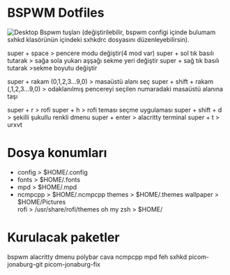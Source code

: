 # BSPWM Dotfiles
![Desktop](https://user-images.githubusercontent.com/89791007/160286087-7f46c461-26e6-4438-936d-c55473429e4f.png)
Bspwm tuşları (değiştirilebilir, bspwm configi içinde bulumam sxhkd klasörünün içindeki sxhkdrc dosyasını düzenleyebilirsin).
 
super + space > pencere modu değiştir(4 mod var)
super + sol tık  basılı tutarak > sağa sola yukarı aşşağı sekme yeri değiştir
super + sağ tık basılı tutarak >sekme boyutu değiştir 

super + rakam (0,1,2,3...9,0) > masaüstü alanı seç
super + shift + rakam (,1,2,3...9,0) > odaklanılmış pencereyi seçilen numaradaki masaüstü alanına taşı
 
super + r > rofi
super + h > rofi teması seçme uygulaması
super + shift + d > şekilli şukullu renkli dmenu
super + enter > alacritty terminal
super + t > urxvt

# Dosya konumları
- config > $HOME/.config
- fonts > $HOME/.fonts
- mpd > $HOME/.mpd
- ncmpcpp > $HOME/.ncmpcpp
themes > $HOME/.themes
wallpaper > $HOME/Pictures   
rofi > /usr/share/rofi/themes
oh my zsh > $HOME/

# Kurulacak paketler
bspwm alacritty dmenu polybar cava ncmpcpp mpd feh sxhkd picom-jonaburg-git picom-jonaburg-fix
